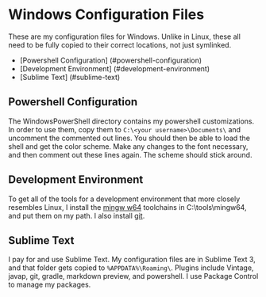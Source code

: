 # Windows Configuration Files

These are my configuration files for Windows. Unlike in Linux, these all need to be fully copied to their correct locations, not just symlinked.

* [Powershell Configuration] (#powershell-configuration)
* [Development Environment] (#development-environment)
* [Sublime Text] (#sublime-text)

## Powershell Configuration
The WindowsPowerShell directory contains my powershell customizations. In order to use them, copy them to ```C:\<your username>\Documents\``` and uncomment the commented out lines. You should then be able to load the shell and get the color scheme. Make any changes to the font necessary, and then comment out these lines again. The scheme should stick around.

## Development Environment
To get all of the tools for a development environment that more closely resembles Linux, I install the [mingw w64](http://mingw-w64.yaxm.org/doku.php) toolchains in C:\tools\mingw64, and put them on my path. I also install [git](http://git-scm.com).

## Sublime Text
I pay for and use Sublime Text. My configuration files are in Sublime Text 3, and that folder gets copied to ```%APPDATA%\Roaming\```. Plugins include Vintage, javap, git, gradle, markdown preview, and powershell. I use Package Control to manage my packages.